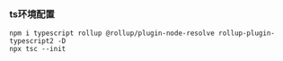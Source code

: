 ### ts环境配置
```
npm i typescript rollup @rollup/plugin-node-resolve rollup-plugin-typescript2 -D
npx tsc --init
```